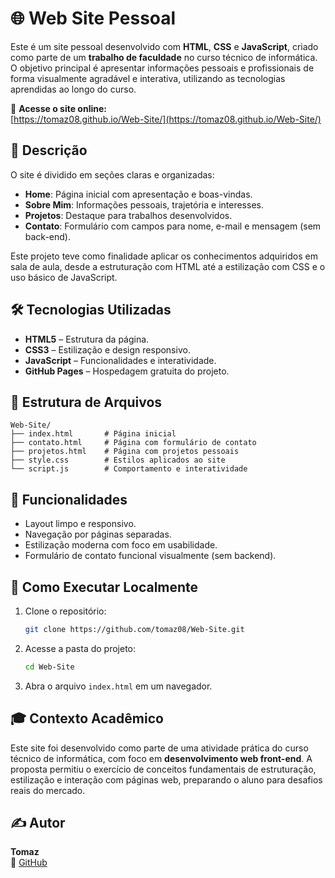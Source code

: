 # 🌐 Web Site Pessoal

Este é um site pessoal desenvolvido com **HTML**, **CSS** e **JavaScript**, criado como parte de um **trabalho de faculdade** no curso técnico de informática. O objetivo principal é apresentar informações pessoais e profissionais de forma visualmente agradável e interativa, utilizando as tecnologias aprendidas ao longo do curso.

🔗 **Acesse o site online:**  
[https://tomaz08.github.io/Web-Site/](https://tomaz08.github.io/Web-Site/)

## 📄 Descrição

O site é dividido em seções claras e organizadas:

- **Home**: Página inicial com apresentação e boas-vindas.
- **Sobre Mim**: Informações pessoais, trajetória e interesses.
- **Projetos**: Destaque para trabalhos desenvolvidos.
- **Contato**: Formulário com campos para nome, e-mail e mensagem (sem back-end).

Este projeto teve como finalidade aplicar os conhecimentos adquiridos em sala de aula, desde a estruturação com HTML até a estilização com CSS e o uso básico de JavaScript.

## 🛠️ Tecnologias Utilizadas

- **HTML5** – Estrutura da página.
- **CSS3** – Estilização e design responsivo.
- **JavaScript** – Funcionalidades e interatividade.
- **GitHub Pages** – Hospedagem gratuita do projeto.

## 📁 Estrutura de Arquivos

```plaintext
Web-Site/
├── index.html       # Página inicial
├── contato.html     # Página com formulário de contato
├── projetos.html    # Página com projetos pessoais
├── style.css        # Estilos aplicados ao site
└── script.js        # Comportamento e interatividade
```

## 📌 Funcionalidades

- Layout limpo e responsivo.
- Navegação por páginas separadas.
- Estilização moderna com foco em usabilidade.
- Formulário de contato funcional visualmente (sem backend).

## 🚀 Como Executar Localmente

1. Clone o repositório:
   ```bash
   git clone https://github.com/tomaz08/Web-Site.git
   ```
2. Acesse a pasta do projeto:
   ```bash
   cd Web-Site
   ```
3. Abra o arquivo `index.html` em um navegador.

## 🎓 Contexto Acadêmico

Este site foi desenvolvido como parte de uma atividade prática do curso técnico de informática, com foco em **desenvolvimento web front-end**. A proposta permitiu o exercício de conceitos fundamentais de estruturação, estilização e interação com páginas web, preparando o aluno para desafios reais do mercado.

## ✍️ Autor

**Tomaz**  
🔗 [GitHub](https://github.com/tomaz08)
